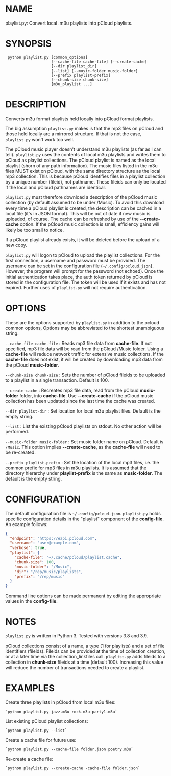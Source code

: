 # NAME
playlist.py: Convert local .m3u playlists into pCloud playlists.

# SYNOPSIS
```
 python playlist.py [common_options]
                    [--cache-file cache-file] [--create-cache]
                    [--dir playlist_dir]
                    [--list] [--music-folder music-folder]
                    [--prefix playlist-prefix]
                    [--chunk-size chunk-size]
                    [m3u_playlist ...]
```

# DESCRIPTION
Converts m3u format playlists held locally into pCloud format playlists.

The big assumption `playlist.py` makes is that the mp3 files on pCloud
and those held locally are a mirrored structure.  If that is not the
case, `playlist.py` won't work too well.

The pCloud music player doesn't understand m3u playlists (as far as I
can tell). `playlist.py` uses the contents of local m3u playlists and
writes them to pCloud as playlist collections. The pCloud playlist is
named as the local playlist (shorn of any path information). The music
files listed in the m3u files MUST exist on pCloud, with the same
directory structure as the local mp3 collection. This is because
pCloud identifies files in a playlist collection by a unique number
(fileid), not pathname. These fileids can only be located if the local
and pCloud pathnames are identical.

`playlist.py` must therefore download a description of the pCloud
music collection (by default assumed to be under /Music). To avoid
this download every time a pCloud playlist is created, the description
can be cached in a local file (it's in JSON format). This will be out
of date if new music is uploaded, of course. The cache can be
refreshed by use of the **--create-cache** option. If the pCloud
music collection is small, efficiency gains will likely be too small
to notice.

If a pCloud playlist already exists, it will be deleted before the
upload of a new copy.

`playlist.py` will logon to pCloud to upload the playlist
collections. For the first connection, a username and password must be
provided. The username can be set in the configuration file
(`~/.config/pcloud.json`}. However, the program will prompt for the
password (not echoed). Once the initial authentication takes place,
the auth token returned by pCloud is stored in the configuration
file. The token will be used if it exists and has not expired. Further
uses of `playlist.py` will not require authentication.

# OPTIONS
These are the options supported by `playlist.py` in addition to the
pcloud common options, Options may be abbreviated to the shortest
unambiguous string.

`--cache-file cache-file`
: Reads mp3 file data from **cache-file**. If not specified, mp3 file
  data will be read from the pCloud /Music folder. Using a
  **cache-file** will reduce network traffic for extensive music
  collections. If the **cache-file** does not exist, it will be
  created by downloading mp3 data from the pCloud **music-folder**.

`--chunk-size chunk-size`
: Sets the number of pCloud fileids to be uploaded to a playlist in
  a single transaction. Default is 100.

`--create-cache`
: Recreates mp3 file data, read from the pCloud **music-folder**
  folder, into **cache-file**. Use **--create-cache** if the pCloud music
  collection has been updated since the last time the cache was
  created.

`--dir playlist-dir`
: Set location for local m3u playlist files. Default is the empty string.

`--list`
: List the existing pCloud playlists on stdout. No other
  action will be performed.

`--music-folder music-folder`
: Set music folder name on pCloud.  Default is `/Music`. This option
  implies **--create-cache**, as the **cache-file** will need to be
  re-created.

`--prefix playlist-prefix`
: Set the location of the local mp3 files, i.e. the common prefix for
  mp3 files in m3u playlists. It is assumed that the directory
  hierarchy under **playlist-prefix** is the same as
  **music-folder**. The default is the empty string.

# CONFIGURATION
The default configuration file is `~/.config/pcloud.json`.
`playlist.py` holds specific configuration details in the "playlist"
component of the **config-file**. An example follows:

``` json
{
  "endpoint": "https://eapi.pcloud.com",
  "username": "user@example.com",
  "verbose": true,
  "playlist": {
    "cache-file": "~/.cache/pcloud/playlist.cache",
    "chunk-size": 100,
    "music-folder": "/Music",
    "dir": "/rep/music/playlists",
    "prefix": "/rep/music"
  }
}

```

Command line options can be made permanent by editing the appropriate
values in the **config-file**.

# NOTES

`playlist.py` is written in Python 3. Tested with versions 3.8 and
3.9.

pCloud collections consist of a name, a type (1 for playlists) and a
set of file identifiers (fileids). Fileids can be provided at the time
of collection creation, or at a later time via the
collection_linkfiles call. `playlist.py` adds fileids to a collection
in **chunk-size** fileids at a time (default 100). Increasing this
value will reduce the number of transactions needed to create a
playlist.

# EXAMPLES

Create three playlists in pCloud from local m3u files:

    `python playlist.py jazz.m3u rock.m3u party1.m3u`

List existing pCloud playlist collections:

    `python playlist.py --list`

Create a cache file for future use:

    `python playlist.py --cache-file folder.json poetry.m3u`

Re-create a cache file:

    `python playlist.py --create-cache -cache-file folder.json`
